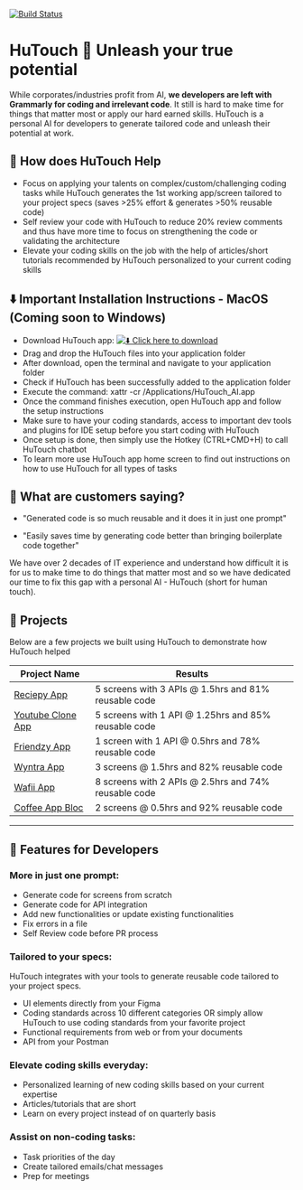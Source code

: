 [![Build Status](https://img.shields.io/badge/build-passing-brightgreen)](https://github.com/user/repo/actions)


#  HuTouch 🚀 Unleash your true potential

While corporates/industries profit from AI, **we developers are left with Grammarly for coding and irrelevant code**. It still is hard to make time for things that matter most or apply our hard earned skills. HuTouch is a personal AI for developers to generate tailored code and unleash their potential at work.

## 🌟 How does HuTouch Help

- Focus on applying your talents on complex/custom/challenging coding tasks while HuTouch generates the 1st working app/screen tailored to your project specs (saves >25% effort & generates >50% reusable code)
- Self review your code with HuTouch to reduce 20% review comments and thus have more time to focus on strengthening the code or validating the architecture
- Elevate your coding skills on the job with the help of articles/short tutorials recommended by HuTouch personalized to your current coding skills

## ⬇️ Important Installation Instructions - MacOS (Coming soon to Windows)

- Download HuTouch app: [![⬇️ Click here to download](https://img.shields.io/badge/%E2%AC%87%20Click%20here%20to%20download-red?style=for-the-badge&logo=apple&logoColor=white&labelColor=ff758c)](https://drive.google.com/uc?export=download&id=1FYDTg2nPPHY3cV7w96H9eF16K9maud33)
- Drag and drop the HuTouch files into your application folder
- After download, open the terminal and navigate to your application folder
- Check if HuTouch has been successfully added to the application folder
- Execute the command: xattr -cr /Applications/HuTouch_AI.app
- Once the command finishes execution, open HuTouch app and follow the setup instructions
- Make sure to have your coding standards, access to important dev tools and plugins for IDE setup before you start coding with HuTouch
- Once setup is done, then simply use the Hotkey (CTRL+CMD+H) to call HuTouch chatbot 
- To learn more use HuTouch app home screen to find out instructions on how to use HuTouch for all types of tasks


## 🎯 What are customers saying?

- "Generated code is so much reusable and it does it in just one prompt"

- "Easily saves time by generating code better than bringing boilerplate code together"

We have over 2 decades of IT experience and understand how difficult it is for us to make time to do things that matter most and so we have dedicated our time to fix this gap with a personal AI - HuTouch (short for human touch).

## 📂 Projects

Below are a few projects we built using HuTouch to demonstrate how HuTouch helped


| Project Name           | Results                     |
|------------------------|---------------------------------|
| [Reciepy App](recipely)   | 5 screens with 3 APIs @ 1.5hrs and 81% reusable code       |
| [Youtube Clone App](youtube)| 5 screens with 1 API @ 1.25hrs and 85% reusable code |
| [Friendzy App](dating3) | 1 screen with 1 API @ 0.5hrs and 78% reusable code      |
| [Wyntra App](wyntra)     | 3 screens @ 1.5hrs and 82% reusable code |
| [Wafii App](WafiiApp)| 8 screens with 2 APIs @ 2.5hrs and 74% reusable code    |
| [Coffee App Bloc](coffee_app_bloc)| 2 screens @ 0.5hrs and 92% reusable code   |

---

## 📂 Features for Developers

### More in just one prompt:
- Generate code for screens from scratch 
- Generate code for API integration
- Add new functionalities or update existing functionalities
- Fix errors in a file
- Self Review code before PR process

### Tailored to your specs:
HuTouch integrates with your tools to generate reusable code tailored to your project specs.
- UI elements directly from your Figma
- Coding standards across 10 different categories OR simply allow HuTouch to use coding standards from your favorite project
- Functional requirements from web or from your documents
- API from your Postman

### Elevate coding skills everyday:
- Personalized learning of new coding skills based on your current expertise
- Articles/tutorials that are short
- Learn on every project instead of on quarterly basis

### Assist on non-coding tasks:
- Task priorities of the day
- Create tailored emails/chat messages
- Prep for meetings
